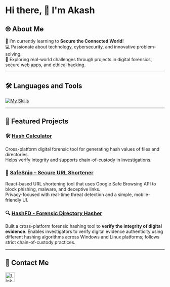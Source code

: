 # Hi there, 👋 I'm Akash  

## 🌐 About Me  
🌱 I’m currently learning to **Secure the Connected World**!  
💻 Passionate about technology, cybersecurity, and innovative problem-solving.  
🔐 Exploring real-world challenges through projects in digital forensics, secure web apps, and ethical hacking.

---

## 🛠️ Languages and Tools  

[![My Skills](https://skillicons.dev/icons?i=javascript,css,html,python,kotlin,java,c,androidstudio,vscode,figma,github&theme=dark)](https://skillicons.dev)  

---

## 🌟 Featured Projects  

### 🛠️ [Hash Calculator](https://hashcodecalculator.netlify.app)  
Cross-platform digital forensic tool for generating hash values of files and directories.  
Helps verify integrity and supports chain-of-custody in investigations.

### 🔗 [SafeSnip – Secure URL Shortener](https://safesnip.netlify.app)  
React-based URL shortening tool that uses Google Safe Browsing API to block phishing, malware, and deceptive links.  
Privacy-focused with real-time threat detection and a simple, mobile-friendly UI.

### 🔍 [HashFD - Forensic Directory Hasher](https://github.com/AkashMadanu/HashFD.git)
Built a cross-platform forensic hashing tool to **verify the integrity of digital evidence**.
Enables investigators to verify digital evidence authenticity using different hashing algorithms across Windows and Linux platforms; follows strict chain-of-custody practices.

---
## 📱 Contact Me  

[<img src='https://img.shields.io/badge/linkedin-%230077B5.svg?style=for-the-badge&logo=linkedin&logoColor=white' alt='LinkedIn' height='30'>](https://www.linkedin.com/in/akash-madanu/)

